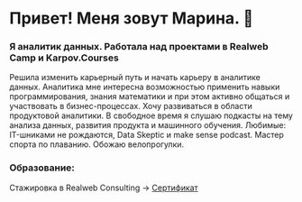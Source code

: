 # Привет! Меня зовут Марина. 👋
### Я аналитик данных. Работала над проектами в Realweb Camp и Karpov.Courses

Решила изменить карьерный путь и начать карьеру в аналитике данных. Аналитика мне интересна возможностью применить навыки программирования, знания математики и при этом активно общаться и участвовать в бизнес-процессах. Хочу развиваться в области продуктовой аналитики. 
В свободное время я слушаю подкасты на тему анализа данных, развития продукта и машинного обучения. Любимые: IT-шниками не рождаются, Data Skeptic и make sense podcast.
Мастер спорта по плаванию. Обожаю велопрогулки.

### Образование:
Стажировка в Realweb Consulting -> [Сертификат](https://github.com/Masola8/Masola8/blob/main/RWC_Certificate.pdf)
<!--
**Masola8/Masola8** is a ✨ _special_ ✨ repository because its `README.md` (this file) appears on your GitHub profile.

Here are some ideas to get you started:

- 🔭 I’m currently working on ...
- 🌱 I’m currently learning ...
- 👯 I’m looking to collaborate on ...
- 🤔 I’m looking for help with ...
- 💬 Ask me about ...
- 📫 How to reach me: ...
- 😄 Pronouns: ...
- ⚡ Fun fact: ...
-->
